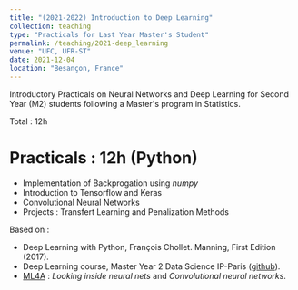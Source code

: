 ```yaml
---
title: "(2021-2022) Introduction to Deep Learning"
collection: teaching
type: "Practicals for Last Year Master's Student"
permalink: /teaching/2021-deep_learning
venue: "UFC, UFR-ST"
date: 2021-12-04
location: "Besançon, France"
---
```


Introductory Practicals on Neural Networks and Deep Learning for Second Year (M2) students following a Master's program in Statistics.

Total : 12h

Practicals : 12h (Python)
======
* Implementation of  Backprogation using *numpy*
* Introduction to Tensorflow and Keras
* Convolutional Neural Networks
* Projects : Transfert Learning and Penalization Methods

Based on :
* Deep Learning with Python, François Chollet. Manning, First Edition (2017).
* Deep Learning course, Master Year 2 Data Science IP-Paris ([github](https://github.com/m2dsupsdlclass/lectures-labs)).
* [ML4A](https://ml4a.github.io) : *Looking inside neural nets* and *Convolutional neural networks*.
